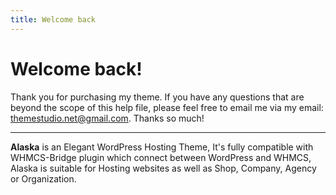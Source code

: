 ```yaml
---
title: Welcome back
---
```


# Welcome back!

Thank you for purchasing my theme. If you have any questions that are beyond the scope of this help file, please feel free to email me via my email: themestudio.net@gmail.com. Thanks so much!

---
**Alaska** is an Elegant WordPress Hosting Theme, It's fully compatible with WHMCS-Bridge plugin which connect between WordPress and WHMCS, Alaska is suitable for Hosting websites as well as Shop, Company, Agency or Organization.
